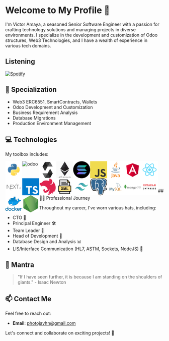 # Welcome to My Profile 👋

I'm Victor Amaya, a seasoned Senior Software Engineer with a passion for crafting technology solutions and managing projects in diverse environments. I specialize in the development and customization of Odoo structures, Web3 Technologies, and I have a wealth of experience in various tech domains.

## Listening
[![Spotify](https://novatorem-2.vercel.app/api/spotify)](https://open.spotify.com/user/photojav)


## 🚀 Specialization

- Web3 ERC6551, SmartContracts, Wallets 
- Odoo Development and Customization
- Business Requirement Analysis
- Database Migrations
- Production Environment Management

## 💻 Technologies

My toolbox includes:

<img align="left" alt="Python" width="54px" src="https://github.com/github/explore/blob/main/topics/python/python.png" />
<img align="left" alt="odoo" width="54px" src="https://cdn4.iconfinder.com/data/icons/logos-3/640/odoo_logo_rgb-1024.png" />
<img align="left" alt="Solidity" width="54px" src="https://github.com/github/explore/blob/main/topics/solidity/solidity.png" />
<img align="left" alt="ETH" width="54px" src="https://github.com/github/explore/blob/main/topics/ethereum/ethereum.png" />
<img align="left" alt="solana" width="54px" src="https://github.com/github/explore/blob/main/topics/solana/solana.png" />
<img align="left" alt="JS" width="54px" src="https://github.com/github/explore/blob/main/topics/javascript/javascript.png" />
<img align="left" alt="Java" width="54px" src="https://github.com/github/explore/blob/main/topics/java/java.png" />
<img align="left" alt="Angular" width="54px" src="https://github.com/github/explore/blob/main/topics/angular/angular.png" />
<img align="left" alt="React" width="54px" src="https://github.com/github/explore/blob/main/topics/react/react.png" />
<img align="left" alt="NextJS" width="54px" src="https://github.com/github/explore/blob/main/topics/nextjs/nextjs.png" />
<img align="left" alt="Typescript" width="54px" src="https://github.com/github/explore/blob/main/topics/typescript/typescript.png" />
<img align="left" alt="NestJS" width="54px" src="https://github.com/github/explore/blob/main/topics/nestjs/nestjs.png" />
<img align="left" alt="XML" width="54px" src="https://github.com/github/explore/blob/main/topics/xml/xml.png" />
<img align="left" alt="tailwind" width="54px" src="https://github.com/github/explore/blob/main/topics/tailwind/tailwind.png" />
<img align="left" alt="postgresql" width="54px" src="https://github.com/github/explore/blob/main/topics/postgresql/postgresql.png" />
<img align="left" alt="mysql" width="54px" src="https://github.com/github/explore/blob/main/topics/mysql/mysql.png" />
<img align="left" alt="mongodb" width="54px" src="https://github.com/github/explore/blob/main/topics/mongodb/mongodb.png" />
<img align="left" alt="oracle" width="54px" src="https://github.com/github/explore/blob/main/topics/oracle-database/oracle-database.png" />
<img align="left" alt="docker" width="54px" src="https://github.com/github/explore/blob/main/topics/docker/docker.png" />
<img align="left" alt="nodejs" width="54px" src="https://github.com/github/explore/blob/main/topics/nodejs/nodejs.png" />
<br>
<br>
<br>
<br>
<br>
## 👨‍💼 Professional Journey

Throughout my career, I've worn various hats, including:

- CTO 🥇
- Principal Engineer 🛠️
- Team Leader 🚀
- Head of Development 💼
- Database Design and Analysis 📊
- LIS/Interface Communication (HL7, ASTM, Sockets, NodeJS) 📡

## 🌟 Mantra

> "If I have seen further, it is because I am standing on the shoulders of giants." - Isaac Newton

## 📫 Contact Me

Feel free to reach out:

- **Email**: [photojavhn@gmail.com](mailto:photojavhn@gmail.com)

Let's connect and collaborate on exciting projects! 🚀
